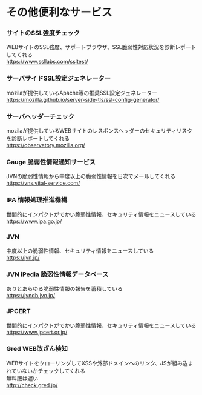 # その他便利なサービス

### サイトのSSL強度チェック  
WEBサイトのSSL強度、サポートブラウザ、SSL脆弱性対応状況を診断レポートしてくれる  
https://www.ssllabs.com/ssltest/  

### サーバサイドSSL設定ジェネレーター
mozilaが提供しているApache等の推奨SSL設定ジェネレーター  
https://mozilla.github.io/server-side-tls/ssl-config-generator/  

### サーバヘッダーチェック
mozilaが提供しているWEBサイトのレスポンスヘッダーのセキュリティリスクを診断レポートしてくれる  
https://observatory.mozilla.org/  

### Gauge 脆弱性情報通知サービス  
JVNの脆弱性情報から中度以上の脆弱性情報を日次でメールしてくれる  
https://vns.vital-service.com/  

### IPA 情報処理推進機構  
世間的にインパクトがでかい脆弱性情報、セキュリティ情報をニュースしている  
https://www.ipa.go.jp/  

### JVN 
中度以上の脆弱性情報、セキュリティ情報をニュースしている  
https://jvn.jp/  

### JVN iPedia 脆弱性情報データベース  
ありとあらゆる脆弱性情報の報告を蓄積している  
https://jvndb.jvn.jp/  

### JPCERT
世間的にインパクトがでかい脆弱性情報、セキュリティ情報をニュースしている  
https://www.jpcert.or.jp/  

### Gred WEB改ざん検知  
WEBサイトをクローリングしてXSSや外部ドメインへのリンク、JSが組み込まれていないかチェックしてくれる  
無料版は遅い  
http://check.gred.jp/  
